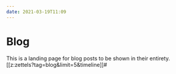 ```yaml
---
date: 2021-03-19T11:09
---
```


# Blog

This is a landing page for blog posts to be shown in their entirety.
[[z:zettels?tag=blog&limit=5&timeline]]#
